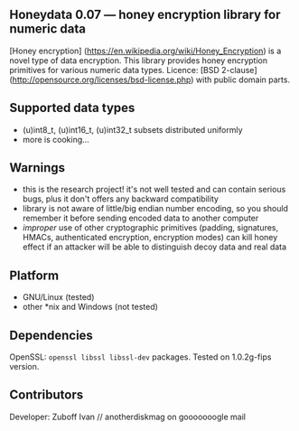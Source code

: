 ## Honeydata 0.07 — honey encryption library for numeric data
[Honey encryption] (https://en.wikipedia.org/wiki/Honey_Encryption) is a novel type of data encryption. This library provides honey encryption primitives for various numeric data types. Licence: [BSD 2-clause] (http://opensource.org/licenses/bsd-license.php) with public domain parts.

## Supported data types
* (u)int8_t, (u)int16_t, (u)int32_t subsets distributed uniformly
* more is cooking...

## Warnings
* this is the research project! it's not well tested and can contain serious bugs, plus it don't offers any backward compatibility
* library is not aware of little/big endian number encoding, so you should remember it before sending encoded data to another computer
* *improper* use of other cryptographic primitives (padding, signatures, HMACs, authenticated encryption, encryption modes) can kill honey effect if an attacker will be able to distinguish decoy data and real data

## Platform
* GNU/Linux (tested)
* other *nix and Windows (not tested)

## Dependencies
OpenSSL: `openssl libssl libssl-dev` packages. Tested on 1.0.2g-fips version.

## Contributors
Developer: Zuboff Ivan // anotherdiskmag on gooooooogle mail
